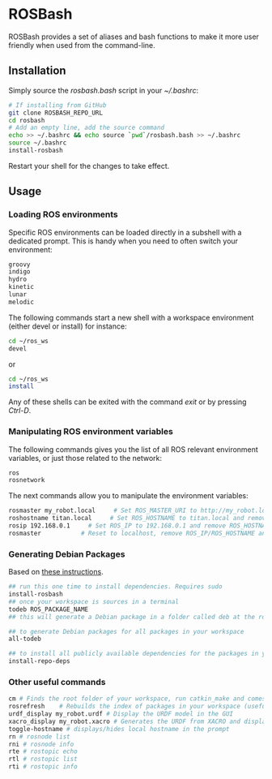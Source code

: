 ROSBash
===================
ROSBash provides a set of aliases and bash functions to make it more user friendly when used from the command-line.

## Installation

Simply source the *rosbash.bash* script in your *~/.bashrc*:

```bash
# If installing from GitHub
git clone ROSBASH_REPO_URL
cd rosbash
# Add an empty line, add the source command
echo >> ~/.bashrc && echo source `pwd`/rosbash.bash >> ~/.bashrc
source ~/.bashrc
install-rosbash
```

Restart your shell for the changes to take effect.

## Usage
### Loading ROS environments
Specific ROS environments can be loaded directly in a subshell with a dedicated prompt. This is handy when you need to often switch your environment:

```bash
groovy
indigo
hydro
kinetic
lunar
melodic
```

The following commands start a new shell with a workspace environment (either devel or install) for instance:

```bash
cd ~/ros_ws
devel
```

or

```bash
cd ~/ros_ws
install
```

Any of these shells can be exited with the command *exit* or by pressing *Ctrl-D*.

### Manipulating ROS environment variables
The following commands gives you the list of all ROS relevant environment variables, or just those related to the network:

```bash
ros
rosnetwork
```
The next commands allow you to manipulate the environment variables:

```bash
rosmaster my_robot.local     # Set ROS_MASTER_URI to http://my_robot.local:11311
roshostname titan.local     # Set ROS_HOSTNAME to titan.local and remove ROS_IP
rosip 192.168.0.1     # Set ROS_IP to 192.168.0.1 and remove ROS_HOSTNAME
rosmaster           # Reset to localhost, remove ROS_IP/ROS_HOSTNAME and ROS_MASTER to http://localhost:11311
```

### Generating Debian Packages
Based on [these instructions](https://gist.github.com/awesomebytes/196eab972a94dd8fcdd69adfe3bd1152).
```bash
## run this one time to install dependencies. Requires sudo
install-rosbash
## once your workspace is sources in a terminal
todeb ROS_PACKAGE_NAME
## this will generate a Debian package in a folder called deb at the root of your workspace.

## to generate Debian packages for all packages in your workspace
all-todeb

## to install all publicly available dependencies for the packages in your workspace
install-repo-deps
```

### Other useful commands

```bash
cm # Finds the root folder of your workspace, run catkin_make and comes back to current folder
rosrefresh    # Rebuilds the index of packages in your workspace (useful if your packages are not seen)
urdf_display my_robot.urdf # Display the URDF model in the GUI
xacro_display my_robot.xacro # Generates the URDF from XACRO and display it in GUI
toggle-hostname # displays/hides local hostname in the prompt 
rn # rosnode list
rni # rosnode info
rte # rostopic echo
rtl # rostopic list
rti # rostopic info
```
